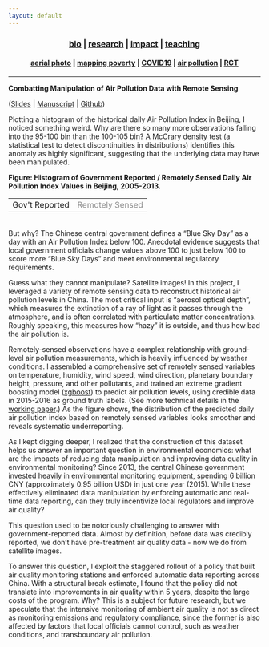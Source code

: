 ```yaml
---
layout: default
---
```


<div align="center">
	<h3>
	<a href="/index.html">bio</a> | <a href="/research.html"><b>research</b></a> | <a href="/impact.html">impact</a> | <a href="/teaching.html">teaching</a><br>
	</h3>
</div>
<div align="center">
	<h4>
	<a href="/research-aerial.html">aerial photo</a> | <a href="/research-jmp.html">mapping poverty</a> | <a href="/research-covid19.html">COVID19</a> | <a href="/research-pollution.html"><b>air pollution</b></a> | <a href="/research-rct.html">RCT</a>
	</h4>
</div>

----

__Combatting Manipulation of Air Pollution Data with Remote Sensing__


([Slides](https://github.com/luna983/air-quality-machine-learning/blob/master/docs/slides.pdf) \| [Manuscript](https://github.com/luna983/air-quality-machine-learning/blob/master/docs/manuscript.pdf) \| [Github](https://github.com/luna983/air-quality-machine-learning))

Plotting a histogram of the historical daily Air Pollution Index in Beijing, I noticed something weird. Why are there so many more observations falling into the 95-100 bin than the 100-105 bin? A McCrary density test (a statistical test to detect discontinuities in distributions) identifies this anomaly as highly significant, suggesting that the underlying data may have been manipulated.

__Figure: Histogram of Government Reported / Remotely Sensed Daily Air Pollution Index Values in Beijing, 2005-2013.__

<div id='research-pollution-hist-nav' align="center">
<table>
  <tr>
    <td id='rpt' style='text-align: center; cursor: pointer;'>Gov't Reported</td>
    <td id='sat' style='text-align: center; opacity: 0.5; cursor: pointer;'>Remotely Sensed</td>
  </tr>
</table>
</div>
<div id='research-pollution-hist'></div>

<br>
But why? The Chinese central government defines a “Blue Sky Day” as a day with an Air Pollution Index below 100. Anecdotal evidence suggests that local government officials change values above 100 to just below 100 to score more “Blue Sky Days” and meet environmental regulatory requirements.

Guess what they cannot manipulate? Satellite images! In this project, I leveraged a variety of remote sensing data to reconstruct historical air pollution levels in China. The most critical input is “aerosol optical depth”, which measures the extinction of a ray of light as it passes through the atmosphere, and is often correlated with particulate matter concentrations. Roughly speaking, this measures how “hazy” it is outside, and thus how bad the air pollution is.

Remotely-sensed observations have a complex relationship with ground-level air pollution measurements, which is heavily influenced by weather conditions. I assembled a comprehensive set of remotely sensed variables on temperature, humidity, wind speed, wind direction, planetary boundary height, pressure, and other pollutants, and trained an extreme gradient boosting model ([xgboost](https://xgboost.readthedocs.io/en/latest/)) to predict air pollution levels, using credible data in 2015-2016 as ground truth labels. (See more technical details in the [working paper](https://github.com/luna983/air-quality-machine-learning/blob/master/docs/manuscript.pdf).) As the figure shows, the distribution of the predicted daily air pollution index based on remotely sensed variables looks smoother and reveals systematic underreporting.

As I kept digging deeper, I realized that the construction of this dataset helps us answer an important question in environmental economics: what are the impacts of reducing data manipulation and improving data quality in environmental monitoring? Since 2013, the central Chinese government invested heavily in environmental monitoring equipment, spending 6 billion CNY (approximately 0.95 billion USD) in just one year (2015). While these effectively eliminated data manipulation by enforcing automatic and real-time data reporting, can they truly incentivize local regulators and improve air quality?

This question used to be notoriously challenging to answer with government-reported data. Almost by definition, before data was credibly reported, we don’t have pre-treatment air quality data - now we do from satellite images.

To answer this question, I exploit the staggered rollout of a policy that built air quality monitoring stations and enforced automatic data reporting across China. With a structural break estimate, I found that the policy did not translate into improvements in air quality within 5 years, despite the large costs of the program. Why? This is a subject for future research, but we speculate that the intensive monitoring of ambient air quality is not as direct as monitoring emissions and regulatory compliance, since the former is also affected by factors that local officials cannot control, such as weather conditions, and transboundary air pollution.

<script src="/assets/js/research-pollution-hist.js"></script>
